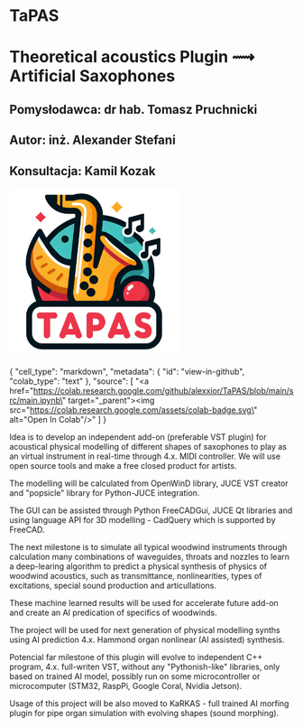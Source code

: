 # TaPAS
# Theoretical acoustics Plugin ⟿ Artificial Saxophones
## Pomysłodawca: dr hab. Tomasz Pruchnicki
## Autor:        inż. Alexander Stefani
## Konsultacja:  Kamil Kozak

<img src="/tapas_logo.jpg" width="300" height="300">

{
      "cell_type": "markdown",
      "metadata": {
        "id": "view-in-github",
        "colab_type": "text"
      },
      "source": [
        "<a href=\"https://colab.research.google.com/github/alexxior/TaPAS/blob/main/src/main.ipynb\" target=\"_parent\"><img src=\"https://colab.research.google.com/assets/colab-badge.svg\" alt=\"Open In Colab\"/></a>"
      ]
}

Idea is to develop an independent add-on (preferable VST plugin) for acoustical physical modelling of different shapes of saxophones to play as an virtual instrument in real-time through 4.x. MIDI controller. We will use open source tools and make a free closed product for artists.

The modelling will be calculated from OpenWinD library, JUCE VST creator and "popsicle" library for Python-JUCE integration.

The GUI can be assisted through Python FreeCADGui, JUCE Qt libraries and using language API for 3D modelling - CadQuery which is supported by FreeCAD.

The next milestone is to simulate all typical woodwind instruments through calculation many combinations of waveguides, throats and nozzles to learn a deep-learing algorithm to predict a physical synthesis of physics of woodwind acoustics, such as transmittance, nonlinearities, types of excitations, special sound production and articullations.

These machine learned results will be used for accelerate future add-on and create an AI predication of specifics of woodwinds.

The project will be used for next generation of physical modelling synths using AI prediction 4.x. Hammond organ nonlinear (AI assisted) synthesis.

Potencial far milestone of this plugin will evolve to independent C++ program, 4.x. full-writen VST, without any "Pythonish-like" libraries, only based on trained AI model, possibly run on some microcontroller or microcomputer (STM32, RaspPi, Google Coral, Nvidia Jetson).

Usage of this project will be also moved to KaRKAS - full trained AI morfing plugin for pipe organ simulation with evolving shapes (sound morphing).